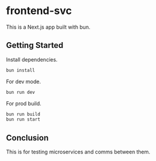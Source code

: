 # frontend-svc

This is a Next.js app built with bun.

## Getting Started

Install dependencies.

```bash
bun install
```

For dev mode.

```bash
bun run dev
```

For prod build.

```bash
bun run build
bun run start
```

## Conclusion

This is for testing microservices and comms between them.
